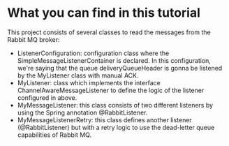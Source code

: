 # What you can find in this tutorial
This project consists of several classes to read the messages from the Rabbit MQ broker:
- ListenerConfiguration: configuration class where the SimpleMessageListenerContainer is declared. In this configuration, we're saying that the queue deliveryQueueHeader is gonna be listened by the MyListener class with manual ACK.
- MyListener: class which implements the interface ChannelAwareMessageListener to define the logic of the listener configured in above.
- MyMessageListener: this class consists of two different listeners by using the Spring annotation @RabbitListener.
- MyMessageListenerRetry: this class defines another listener (@RabbitListener) but with a retry logic to use the dead-letter queue capabilities of Rabbit MQ. 